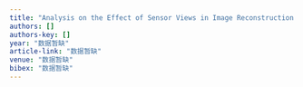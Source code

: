 ```yaml
---
title: "Analysis on the Effect of Sensor Views in Image Reconstruction Produced by Optical Tomography System Using Charge-Coupled Device.................. J. Jamaludin, RA Rahim, MH …"
authors: []
authors-key: []
year: "数据暂缺"
article-link: "数据暂缺"
venue: "数据暂缺"
bibex: "数据暂缺"
---
```

